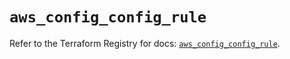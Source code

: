 # `aws_config_config_rule`

Refer to the Terraform Registry for docs: [`aws_config_config_rule`](https://registry.terraform.io/providers/hashicorp/aws/6.0.0/docs/resources/config_config_rule).
